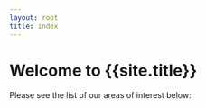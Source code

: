 ```yaml
---
layout: root
title: index
---
```

# Welcome to {{site.title}}

Please see the list of our areas of interest below:


